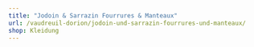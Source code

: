 ```yaml
---
title: "Jodoin & Sarrazin Fourrures & Manteaux"
url: /vaudreuil-dorion/jodoin-und-sarrazin-fourrures-und-manteaux/
shop: Kleidung
---
```

